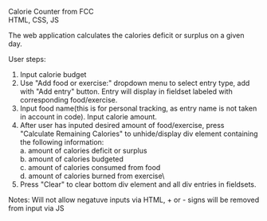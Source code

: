Calorie Counter from FCC\
HTML, CSS, JS

The web application calculates the calories deficit or surplus on a given day. 

User steps:
1. Input calorie budget
2. Use "Add food or exercise:" dropdown menu to select entry type, add with "Add entry" button. Entry will display in fieldset labeled with corresponding food/exercise.
3. Input food name(this is for personal tracking, as entry name is not taken in account in code). Input calorie amount.
4. After user has inputed desired amount of food/exercise, press "Calculate Remaining Calories" to unhide/display div element containing the following information:\
     a. amount of calories deficit or surplus\
     b. amount of calories budgeted\
     c. amount of calories consumed from food\
     d. amount of calories burned from exercise\
5. Press "Clear" to clear bottom div element and all div entries in fieldsets.

Notes: Will not allow negatuve inputs via HTML, + or - signs will be removed from input via JS

